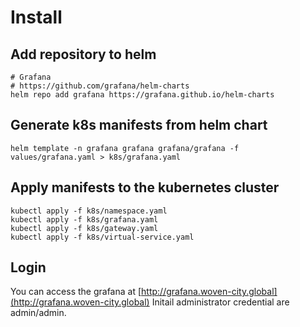 # Install
## Add repository to helm
```
# Grafana
# https://github.com/grafana/helm-charts
helm repo add grafana https://grafana.github.io/helm-charts
```

## Generate k8s manifests from helm chart
```
helm template -n grafana grafana grafana/grafana -f values/grafana.yaml > k8s/grafana.yaml
```
## Apply manifests to the kubernetes cluster
```
kubectl apply -f k8s/namespace.yaml
kubectl apply -f k8s/grafana.yaml
kubectl apply -f k8s/gateway.yaml
kubectl apply -f k8s/virtual-service.yaml
```

## Login
You can access the grafana at [http://grafana.woven-city.global](http://grafana.woven-city.global)
Initail administrator credential are admin/admin.

